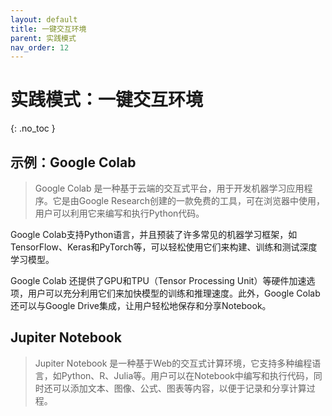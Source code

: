```yaml
---
layout: default
title: 一键交互环境
parent: 实践模式
nav_order: 12
---
```


# 实践模式：一键交互环境

{: .no_toc }

## 示例：Google Colab

> Google Colab 是一种基于云端的交互式平台，用于开发机器学习应用程序。它是由Google
> Research创建的一款免费的工具，可在浏览器中使用，用户可以利用它来编写和执行Python代码。

Google Colab支持Python语言，并且预装了许多常见的机器学习框架，如TensorFlow、Keras和PyTorch等，可以轻松使用它们来构建、训练和测试深度学习模型。

Google Colab 还提供了GPU和TPU（Tensor Processing Unit）等硬件加速选项，用户可以充分利用它们来加快模型的训练和推理速度。此外，Google
Colab还可以与Google Drive集成，让用户轻松地保存和分享Notebook。

## Jupiter Notebook

> Jupiter Notebook 是一种基于Web的交互式计算环境，它支持多种编程语言，如Python、R、Julia等。用户可以在Notebook中编写和执行代码，同时还可以添加文本、图像、公式、图表等内容，以便于记录和分享计算过程。
